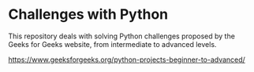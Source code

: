 # Challenges with Python

This repository deals with solving Python challenges proposed by the Geeks for Geeks website, from intermediate to advanced levels.

https://www.geeksforgeeks.org/python-projects-beginner-to-advanced/